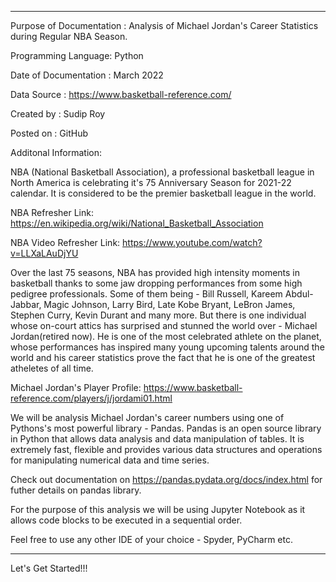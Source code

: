 **************************************************************************************************************************************

Purpose of Documentation : Analysis of Michael Jordan's Career Statistics during Regular NBA Season.

Programming Language: Python

Date of Documentation : March 2022

Data Source : https://www.basketball-reference.com/

Created by : Sudip Roy

Posted on : GitHub

Additonal Information:

NBA (National Basketball Association), a professional basketball league in North America is celebrating it's 75 Anniversary Season 
for 2021-22 calendar. It is considered to be the premier basketball league in the world. 

NBA Refresher Link: https://en.wikipedia.org/wiki/National_Basketball_Association

NBA Video Refresher Link: https://www.youtube.com/watch?v=LLXaLAuDjYU


Over the last 75 seasons, NBA has provided high intensity moments in basketball thanks to some jaw dropping performances 
from some high pedigree professionals. Some of them being - Bill Russell, Kareem Abdul-Jabbar, Magic Johnson, Larry Bird, 
Late Kobe Bryant, LeBron James, Stephen Curry, Kevin Durant and many more. 
But there is one individual whose on-court attics has surprised and stunned the world over - Michael Jordan(retired now). 
He is one of the most celebrated athlete on the planet, whose performances has inspired many young upcoming talents around the world 
and his career statistics prove the fact that he is one of the greatest atheletes of all time.

Michael Jordan's Player Profile: https://www.basketball-reference.com/players/j/jordami01.html


We will be analysis Michael Jordan's career numbers using one of Pythons's most powerful library - Pandas.
Pandas is an open source library in Python that allows data analysis and data manipulation of tables. It is extremely fast, flexible
and provides various data structures and operations for manipulating numerical data and time series.

Check out documentation on https://pandas.pydata.org/docs/index.html for futher details on pandas library.

For the purpose of this analysis we will be using Jupyter Notebook as it allows code blocks to be executed in a sequential order.

Feel free to use any other IDE of your choice - Spyder, PyCharm etc.

***************************************************************************************************************************************

Let's Get Started!!!
